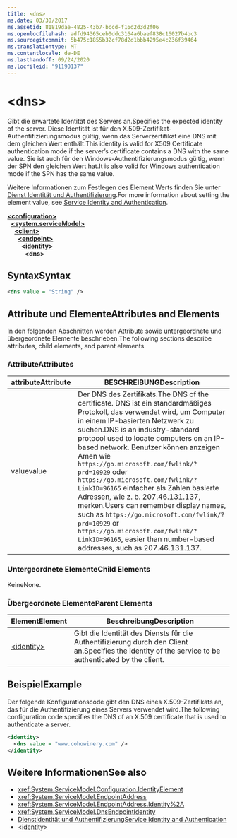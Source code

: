 ```yaml
---
title: <dns>
ms.date: 03/30/2017
ms.assetid: 81819dae-4825-43b7-bccd-f16d2d3d2f06
ms.openlocfilehash: adfd94365ceb0ddc3164a6baef838c16027b4bc3
ms.sourcegitcommit: 5b475c1855b32cf78d2d1bbb4295e4c236f39464
ms.translationtype: MT
ms.contentlocale: de-DE
ms.lasthandoff: 09/24/2020
ms.locfileid: "91190137"
---
```

# \<dns>

<span data-ttu-id="07511-101">Gibt die erwartete Identität des Servers an.</span><span class="sxs-lookup"><span data-stu-id="07511-101">Specifies the expected identity of the server.</span></span> <span data-ttu-id="07511-102">Diese Identität ist für den X.509-Zertifikat-Authentifizierungsmodus gültig, wenn das Serverzertifikat eine DNS mit dem gleichen Wert enthält.</span><span class="sxs-lookup"><span data-stu-id="07511-102">This identity is valid for X509 Certificate authentication mode if the server’s certificate contains a DNS with the same value.</span></span> <span data-ttu-id="07511-103">Sie ist auch für den Windows-Authentifizierungsmodus gültig, wenn der SPN den gleichen Wert hat.</span><span class="sxs-lookup"><span data-stu-id="07511-103">It is also valid for Windows authentication mode if the SPN has the same value.</span></span>  
  
<span data-ttu-id="07511-104">Weitere Informationen zum Festlegen des Element Werts finden Sie unter [Dienst Identität und Authentifizierung](../../../wcf/feature-details/service-identity-and-authentication.md).</span><span class="sxs-lookup"><span data-stu-id="07511-104">For more information about setting the element value, see [Service Identity and Authentication](../../../wcf/feature-details/service-identity-and-authentication.md).</span></span>  
  
[**\<configuration>**](../configuration-element.md)\
&nbsp;&nbsp;[**\<system.serviceModel>**](system-servicemodel.md)\
&nbsp;&nbsp;&nbsp;&nbsp;[**\<client>**](client.md)\
&nbsp;&nbsp;&nbsp;&nbsp;&nbsp;&nbsp;[**\<endpoint>**](endpoint-of-client.md)\
&nbsp;&nbsp;&nbsp;&nbsp;&nbsp;&nbsp;&nbsp;&nbsp;[**\<identity>**](identity.md)\
&nbsp;&nbsp;&nbsp;&nbsp;&nbsp;&nbsp;&nbsp;&nbsp;&nbsp;&nbsp;**\<dns>**  
  
## <a name="syntax"></a><span data-ttu-id="07511-105">Syntax</span><span class="sxs-lookup"><span data-stu-id="07511-105">Syntax</span></span>  
  
```xml  
<dns value = "String" />
```  
  
## <a name="attributes-and-elements"></a><span data-ttu-id="07511-106">Attribute und Elemente</span><span class="sxs-lookup"><span data-stu-id="07511-106">Attributes and Elements</span></span>  

 <span data-ttu-id="07511-107">In den folgenden Abschnitten werden Attribute sowie untergeordnete und übergeordnete Elemente beschrieben.</span><span class="sxs-lookup"><span data-stu-id="07511-107">The following sections describe attributes, child elements, and parent elements.</span></span>  
  
### <a name="attributes"></a><span data-ttu-id="07511-108">Attribute</span><span class="sxs-lookup"><span data-stu-id="07511-108">Attributes</span></span>  
  
|<span data-ttu-id="07511-109">attribute</span><span class="sxs-lookup"><span data-stu-id="07511-109">Attribute</span></span>|<span data-ttu-id="07511-110">BESCHREIBUNG</span><span class="sxs-lookup"><span data-stu-id="07511-110">Description</span></span>|  
|---------------|-----------------|  
|<span data-ttu-id="07511-111">value</span><span class="sxs-lookup"><span data-stu-id="07511-111">value</span></span>|<span data-ttu-id="07511-112">Der DNS des Zertifikats.</span><span class="sxs-lookup"><span data-stu-id="07511-112">The DNS of the certificate.</span></span> <span data-ttu-id="07511-113">DNS ist ein standardmäßiges Protokoll, das verwendet wird, um Computer in einem IP-basierten Netzwerk zu suchen.</span><span class="sxs-lookup"><span data-stu-id="07511-113">DNS is an industry-standard protocol used to locate computers on an IP-based network.</span></span> <span data-ttu-id="07511-114">Benutzer können anzeigen Amen wie `https://go.microsoft.com/fwlink/?prd=10929` oder `https://go.microsoft.com/fwlink/?LinkID=96165` einfacher als Zahlen basierte Adressen, wie z. b. 207.46.131.137, merken.</span><span class="sxs-lookup"><span data-stu-id="07511-114">Users can remember display names, such as `https://go.microsoft.com/fwlink/?prd=10929` or `https://go.microsoft.com/fwlink/?LinkID=96165`, easier than number-based addresses, such as 207.46.131.137.</span></span>|  
  
### <a name="child-elements"></a><span data-ttu-id="07511-115">Untergeordnete Elemente</span><span class="sxs-lookup"><span data-stu-id="07511-115">Child Elements</span></span>  

 <span data-ttu-id="07511-116">Keine</span><span class="sxs-lookup"><span data-stu-id="07511-116">None.</span></span>  
  
### <a name="parent-elements"></a><span data-ttu-id="07511-117">Übergeordnete Elemente</span><span class="sxs-lookup"><span data-stu-id="07511-117">Parent Elements</span></span>  
  
|<span data-ttu-id="07511-118">Element</span><span class="sxs-lookup"><span data-stu-id="07511-118">Element</span></span>|<span data-ttu-id="07511-119">Beschreibung</span><span class="sxs-lookup"><span data-stu-id="07511-119">Description</span></span>|  
|-------------|-----------------|  
|[\<identity>](identity.md)|<span data-ttu-id="07511-120">Gibt die Identität des Diensts für die Authentifizierung durch den Client an.</span><span class="sxs-lookup"><span data-stu-id="07511-120">Specifies the identity of the service to be authenticated by the client.</span></span>|  
  
## <a name="example"></a><span data-ttu-id="07511-121">Beispiel</span><span class="sxs-lookup"><span data-stu-id="07511-121">Example</span></span>  

 <span data-ttu-id="07511-122">Der folgende Konfigurationscode gibt den DNS eines X.509-Zertifikats an, das für die Authentifizierung eines Servers verwendet wird.</span><span class="sxs-lookup"><span data-stu-id="07511-122">The following configuration code specifies the DNS of an X.509 certificate that is used to authenticate a server.</span></span>  
  
```xml  
<identity>
  <dns value = "www.cohowinery.com" />
</identity>
```  
  
## <a name="see-also"></a><span data-ttu-id="07511-123">Weitere Informationen</span><span class="sxs-lookup"><span data-stu-id="07511-123">See also</span></span>

- <xref:System.ServiceModel.Configuration.IdentityElement>
- <xref:System.ServiceModel.EndpointAddress>
- <xref:System.ServiceModel.EndpointAddress.Identity%2A>
- <xref:System.ServiceModel.DnsEndpointIdentity>
- [<span data-ttu-id="07511-124">Dienstidentität und Authentifizierung</span><span class="sxs-lookup"><span data-stu-id="07511-124">Service Identity and Authentication</span></span>](../../../wcf/feature-details/service-identity-and-authentication.md)
- [\<identity>](identity.md)
